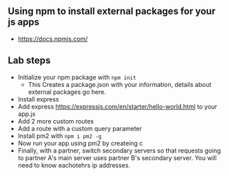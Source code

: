 
## Using npm to install external packages for your js apps
- https://docs.npmjs.com/ 

## Lab steps
- Initialize your npm package with `npm init`
    - This Creates a package.json with your information, details about external packages go here.
- Install express 
- Add express https://expressjs.com/en/starter/hello-world.html to your app.js
- Add 2 more custom routes
- Add a route with a custom query parameter
- Install pm2 with `npm i pm2 -g`
- Now run your app using pm2 by createing c
- Finally, with a partner, switch secondary servers so that requests going to partner A's main server uses partner B's secondary server. You will need to know eachotehrs ip addresses.